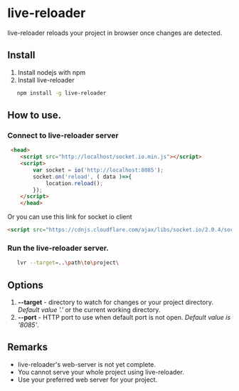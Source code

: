 # live-reloader
live-reloader reloads your project in browser once changes are detected. 

## Install
1. Install nodejs with npm
2. Install live-reloader
 ```bash
    npm install -g live-reloader
 ```
## How to use.
### Connect to live-reloader server
```HTML
 <head>
    <script src="http://localhost/socket.io.min.js"></script>
    <script>
        var socket = io('http://localhost:8085');
        socket.on('reload', ( data )=>{
            location.reload();
        });
    </script>
    </head>
```
Or you can use this link for socket io client
```HTML
<script src="https://cdnjs.cloudflare.com/ajax/libs/socket.io/2.0.4/socket.io.slim.js"></script>
```

 ### Run the live-reloader server.
 ```bash
    lvr --target=..\path\to\project\
 ```

 ## Options
 1. **--target** - directory to watch for changes or your project directory. *Default value '.'* or the current working directory.
 2. **--port** - HTTP port to use when default port is not open. *Default value is '8085'*.
 
 ## Remarks
- live-reloader's web-server is not yet complete.
- You cannot serve your whole project using live-reloader.
- Use your preferred web server for your project.